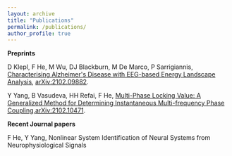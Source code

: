 ```yaml
---
layout: archive
title: "Publications"
permalink: /publications/
author_profile: true
---
```


**Preprints**

D Klepl, F He, M Wu, DJ Blackburn, M De Marco, P Sarrigiannis, [Characterising Alzheimer's Disease with EEG-based Energy Landscape Analysis](https://arxiv.org/pdf/2102.09882.pdf), [arXiv:2102.09882](https://arxiv.org/abs/2102.09882).

Y Yang, B Vasudeva, HH Refai, F He, [Multi-Phase Locking Value: A Generalized Method for Determining Instantaneous Multi-frequency Phase Coupling](https://arxiv.org/pdf/2102.10471.pdf),[arXiv:2102.10471](https://arxiv.org/abs/2102.10471).

**Recent Journal papers**

F He, Y Yang, Nonlinear System Identification of Neural Systems from Neurophysiological Signals
